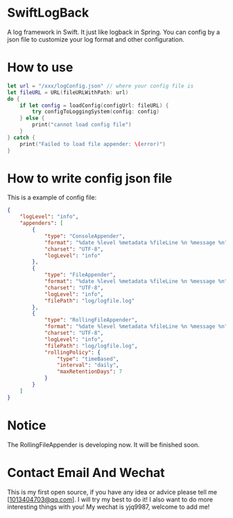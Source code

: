 # SwiftLogBack
A log framework in Swift. It just like logback in Spring. You can config by a json file to customize your log format and other configuration.

# How to use
```swift
let url = "/xxx/logConfig.json" // where your config file is
let fileURL = URL(fileURLWithPath: url)
do {
    if let config = loadConfig(configUrl: fileURL) {
        try configToLoggingSystem(config: config)
    } else {
        print("cannot load config file")
    }
} catch {
    print("Failed to load file appender: \(error)")
}
```

# How to write config json file
This is a example of config file:
```json
{
    "logLevel": "info",
    "appenders": [
        {
            "type": "ConsoleAppender",
            "format": "%date %level %metadata %fileLine %n %message %n",
            "charset": "UTF-8",
            "logLevel": "info"
        },
        {
            "type": "FileAppender",
            "format": "%date %level %metadata %fileLine %n %message %n",
            "charset": "UTF-8",
            "logLevel": "info",
            "filePath": "log/logfile.log"
        },
        {
            "type": "RollingFileAppender",
            "format": "%date %level %metadata %fileLine %n %message %n",
            "charset": "UTF-8",
            "logLevel": "info",
            "filePath": "log/logfile.log",
            "rollingPolicy": {
                "type": "timeBased",
                "interval": "daily",
                "maxRetentionDays": 7
            }
        }
    ]
}
```

# Notice
The RollingFileAppender is developing now. It will be finished soon.

# Contact Email And Wechat
This is my first open source, if you have any idea or advice please tell me [1013404703@qq.com]. I will try my best to do it!
I also want to do more interesting things with you! My wechat is yjq9987, welcome to add me!
